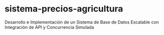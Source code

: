 # sistema-precios-agricultura
Desarrollo e Implementación de un Sistema de Base de Datos Escalable con Integración de API y Concurrencia Simulada
